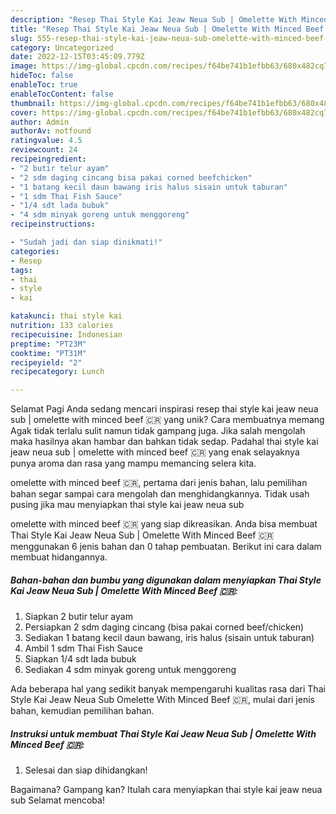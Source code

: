 ```yaml
---
description: "Resep Thai Style Kai Jeaw Neua Sub | Omelette With Minced Beef 🇨🇷 yang Lezat Sekali, Enak"
title: "Resep Thai Style Kai Jeaw Neua Sub | Omelette With Minced Beef 🇨🇷 yang Lezat Sekali, Enak"
slug: 555-resep-thai-style-kai-jeaw-neua-sub-omelette-with-minced-beef-yang-lezat-sekali-enak
category: Uncategorized
date: 2022-12-15T03:45:09.779Z
image: https://img-global.cpcdn.com/recipes/f64be741b1efbb63/680x482cq70/thai-style-kai-jeaw-neua-sub-omelette-with-minced-beef-foto-resep-utama.jpg
hideToc: false
enableToc: true
enableTocContent: false
thumbnail: https://img-global.cpcdn.com/recipes/f64be741b1efbb63/680x482cq70/thai-style-kai-jeaw-neua-sub-omelette-with-minced-beef-foto-resep-utama.jpg
cover: https://img-global.cpcdn.com/recipes/f64be741b1efbb63/680x482cq70/thai-style-kai-jeaw-neua-sub-omelette-with-minced-beef-foto-resep-utama.jpg
author: Admin
authorAv: notfound
ratingvalue: 4.5
reviewcount: 24
recipeingredient:
- "2 butir telur ayam"
- "2 sdm daging cincang bisa pakai corned beefchicken"
- "1 batang kecil daun bawang iris halus sisain untuk taburan"
- "1 sdm Thai Fish Sauce"
- "1/4 sdt lada bubuk"
- "4 sdm minyak goreng untuk menggoreng"
recipeinstructions:

- "Sudah jadi dan siap dinikmati!"
categories:
- Resep
tags:
- thai
- style
- kai

katakunci: thai style kai 
nutrition: 133 calories
recipecuisine: Indonesian
preptime: "PT23M"
cooktime: "PT31M"
recipeyield: "2"
recipecategory: Lunch

---
```



Selamat Pagi Anda sedang mencari inspirasi resep thai style kai jeaw neua sub | omelette with minced beef 🇨🇷 yang unik? Cara membuatnya memang Agak tidak terlalu sulit namun tidak gampang juga. Jika salah mengolah maka hasilnya akan hambar dan bahkan tidak sedap. Padahal thai style kai jeaw neua sub | omelette with minced beef 🇨🇷 yang enak selayaknya punya aroma dan rasa yang mampu memancing selera kita.

 omelette with minced beef 🇨🇷, pertama dari jenis bahan, lalu pemilihan bahan segar sampai cara mengolah dan menghidangkannya. Tidak usah pusing jika mau menyiapkan thai style kai jeaw neua sub 

 omelette with minced beef 🇨🇷 yang siap dikreasikan. Anda bisa membuat Thai Style Kai Jeaw Neua Sub | Omelette With Minced Beef 🇨🇷 menggunakan 6 jenis bahan dan 0 tahap pembuatan. Berikut ini cara dalam membuat hidangannya.

<!--inarticleads1-->

##### Bahan-bahan dan bumbu yang digunakan dalam menyiapkan Thai Style Kai Jeaw Neua Sub | Omelette With Minced Beef 🇨🇷:

1. Siapkan 2 butir telur ayam
1. Persiapkan 2 sdm daging cincang (bisa pakai corned beef/chicken)
1. Sediakan 1 batang kecil daun bawang, iris halus (sisain untuk taburan)
1. Ambil 1 sdm Thai Fish Sauce
1. Siapkan 1/4 sdt lada bubuk
1. Sediakan 4 sdm minyak goreng untuk menggoreng


Ada beberapa hal yang sedikit banyak mempengaruhi kualitas rasa dari Thai Style Kai Jeaw Neua Sub Omelette With Minced Beef 🇨🇷, mulai dari jenis bahan, kemudian pemilihan bahan. 

<!--inarticleads2-->

##### Instruksi untuk membuat Thai Style Kai Jeaw Neua Sub | Omelette With Minced Beef 🇨🇷:


1. Selesai dan siap dihidangkan!



Bagaimana? Gampang kan? Itulah cara menyiapkan thai style kai jeaw neua sub  Selamat mencoba!
